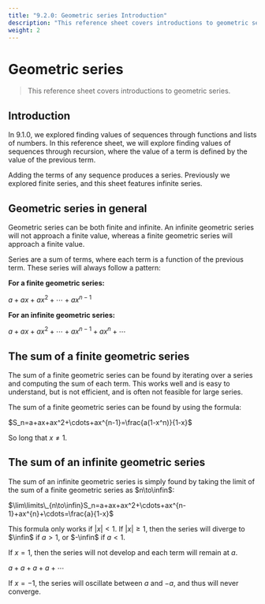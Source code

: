 ```yaml
---
title: "9.2.0: Geometric series Introduction"
description: "This reference sheet covers introductions to geometric series."
weight: 2
---
```


# Geometric series

> This reference sheet covers introductions to geometric series.

## Introduction

In 9.1.0, we explored finding values of sequences through functions and lists of numbers. In this reference sheet, we will explore finding values of sequences through recursion, where the value of a term is defined by the value of the previous term.

Adding the terms of any sequence produces a series. Previously we explored finite series, and this sheet features infinite series.

## Geometric series in general

Geometric series can be both finite and infinite. An infinite geometric series will not approach a finite value, whereas a finite geometric series will approach a finite value.

Series are a sum of terms, where each term is a function of the previous term. These series will always follow a pattern:

**For a finite geometric series:**

$a+ax+ax^2+\cdots+ax^{n-1}$

**For an infinite geometric series:**

$a+ax+ax^2+\cdots+ax^{n-1}+ax^{n}+\cdots$

## The sum of a finite geometric series

The sum of a finite geometric series can be found by iterating over a series and computing the sum of each term. This works well and is easy to understand, but is not efficient, and is often not feasible for large series.

The sum of a finite geometric series can be found by using the formula:

$S_n=a+ax+ax^2+\cdots+ax^{n-1}=\frac{a(1-x^n)}{1-x}$

So long that $x\neq1$.

## The sum of an infinite geometric series

The sum of an infinite geometric series is simply found by taking the limit of the sum of a finite geometric series as $n\to\infin$:

$\lim\limits\_{n\to\infin}S_n=a+ax+ax^2+\cdots+ax^{n-1}+ax^{n}+\cdots=\frac{a}{1-x}$

This formula only works if $|x|<1$. If $|x|\geq1$, then the series will diverge to $\infin$ if $a>1$, or $-\infin$ if $a<1$.

If $x=1$, then the series will not develop and each term will remain at $a$.

$a+a+a+a+\cdots$

If $x=-1$, the series will oscillate between $a$ and $-a$, and thus will never converge.
